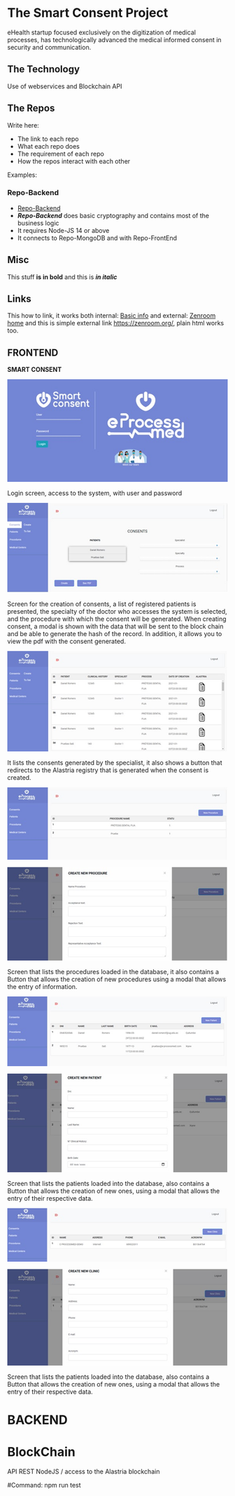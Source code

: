 # The Smart Consent Project

eHealth startup focused exclusively on the digitization of medical processes, has technologically advanced the medical informed consent in security and communication.


## The Technology

Use of webservices and Blockchain API

## The Repos

Write here:  
 - The link to each repo
 - What each repo does 
 - The requirement of each repo
 - How the repos interact with each other

Examples: 

###  Repo-Backend
 - [Repo-Backend](https://github.com/deCODEproject/zenroom)
 - ***Repo-Backend*** does basic cryptography and contains most of the business logic
 - It requires Node-JS 14 or above
 - It connects to Repo-MongoDB and with Repo-FrontEnd
 

## Misc

This stuff  **is in bold** and this is ***in italic*** 

## Links


This how to link, it works both internal: [Basic info](/general/basic.md "The Basic info") and external: [Zenroom home](https://zenroom.org/) and this is simple external link  <https://zenroom.org/>, plain html works too.


## FRONTEND 


**SMART CONSENT**

![](../media/teams/smartconsent/1.jpg)

Login screen, access to the system, with user and password

![](../media/teams/smartconsent/2.jpg)

Screen for the creation of consents, a list of registered patients is presented, the specialty of the doctor who accesses the system is selected, and the procedure with which the consent will be generated. When creating consent, a modal is shown with the data that will be sent to the block chain and be able to generate the hash of the record. In addition, it allows you to view the pdf with the consent generated.

![](../media/teams/smartconsent/3.jpg)

It lists the consents generated by the specialist, it also shows a button that redirects to the Alastria registry that is generated when the consent is created.

![](../media/teams/smartconsent/4.jpg)

![](../media/teams/smartconsent/5.jpg)

Screen that lists the procedures loaded in the database, it also contains a Button that allows the creation of new procedures using a modal that allows the entry of information.

![](../media/teams/smartconsent/6.jpg)

![](../media/teams/smartconsent/7.jpg)

Screen that lists the patients loaded into the database, also contains a Button that allows the creation of new ones, using a modal that allows the entry of their respective data.

![](../media/teams/smartconsent/8.jpg)

![](../media/teams/smartconsent/9.jpg)

Screen that lists the patients loaded into the database, also contains a Button that allows the creation of new ones, using a modal that allows the entry of their respective data.
# BACKEND

# BlockChain
  API REST NodeJS  / 
  access to the Alastria blockchain

#Command:
  npm run test


